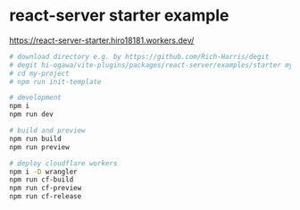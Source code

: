 # react-server starter example

<!-- TODO: [Try it on Stackblitz]() -->
<!-- TODO: init with degit, giget, tiged -->

https://react-server-starter.hiro18181.workers.dev/

```sh
# download directory e.g. by https://github.com/Rich-Harris/degit
# degit hi-ogawa/vite-plugins/packages/react-server/examples/starter my-project
# cd my-project
# npm run init-template

# development
npm i
npm run dev

# build and preview
npm run build
npm run preview

# deploy cloudflare workers
npm i -D wrangler
npm run cf-build
npm run cf-preview
npm run cf-release
```
